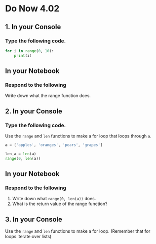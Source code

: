 # Do Now 4.02

## 1. In your Console
### Type the following code.

```python
for i in range(0, 10): 
	print(i)
```
## In your Notebook
### Respond to the following

Write down what the range function does.

## 2. In your Console
### Type the following code.
Use the `range` and `len` functions to make a for loop that loops through `a`.

```python
a = ['apples', 'oranges', 'pears', 'grapes']

len_a = len(a)		
range(0, len(a))
```

## In your Notebook
### Respond to the following

1. Write down what `range(0, len(a))` does.		
2. What is the return value of the range function? 		

## 3. In your Console

Use the `range` and `len` functions to make a for loop. (Remember that for loops iterate over lists)
